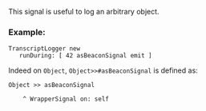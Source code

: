 This signal is useful to log an arbitrary object.



### Example:

```
TranscriptLogger new 
   runDuring: [ 42 asBeaconSignal emit ]
```	


Indeed on `Object`, `Object>>#asBeaconSignal` is defined as:

```
Object >> asBeaconSignal

	^ WrapperSignal on: self
```	